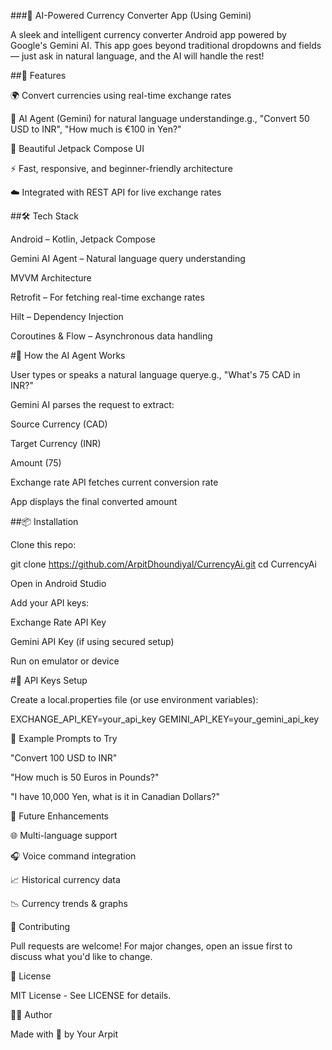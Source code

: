 ###💱 AI-Powered Currency Converter App (Using Gemini)

A sleek and intelligent currency converter Android app powered by Google's Gemini AI. This app goes beyond traditional dropdowns and fields — just ask in natural language, and the AI will handle the rest!

##🚀 Features

🌍 Convert currencies using real-time exchange rates

🧠 AI Agent (Gemini) for natural language understandinge.g., "Convert 50 USD to INR", "How much is €100 in Yen?"

📱 Beautiful Jetpack Compose UI

⚡ Fast, responsive, and beginner-friendly architecture

☁️ Integrated with REST API for live exchange rates

##🛠️ Tech Stack

Android – Kotlin, Jetpack Compose

Gemini AI Agent – Natural language query understanding

MVVM Architecture

Retrofit – For fetching real-time exchange rates

Hilt – Dependency Injection

Coroutines & Flow – Asynchronous data handling

#🤖 How the AI Agent Works

User types or speaks a natural language querye.g., "What's 75 CAD in INR?"

Gemini AI parses the request to extract:

Source Currency (CAD)

Target Currency (INR)

Amount (75)

Exchange rate API fetches current conversion rate

App displays the final converted amount


##📦 Installation

Clone this repo:

git clone https://github.com/ArpitDhoundiyal/CurrencyAi.git
cd CurrencyAi

Open in Android Studio

Add your API keys:

Exchange Rate API Key

Gemini API Key (if using secured setup)

Run on emulator or device

#🔑 API Keys Setup

Create a local.properties file (or use environment variables):

EXCHANGE_API_KEY=your_api_key
GEMINI_API_KEY=your_gemini_api_key

🧠 Example Prompts to Try

"Convert 100 USD to INR"

"How much is 50 Euros in Pounds?"

"I have 10,000 Yen, what is it in Canadian Dollars?"

🧪 Future Enhancements

🌐 Multi-language support

🎧 Voice command integration

📈 Historical currency data

📉 Currency trends & graphs

🤝 Contributing

Pull requests are welcome! For major changes, open an issue first to discuss what you'd like to change.

📄 License

MIT License - See LICENSE for details.

👨‍💻 Author

Made with 💙 by Your Arpit

